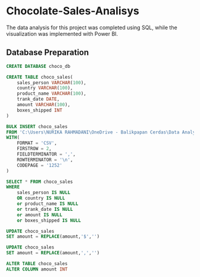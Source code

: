 # Chocolate-Sales-Analisys
The data analysis for this project was completed using SQL, while the visualization was implemented with Power BI.

## Database Preparation
```sql
CREATE DATABASE choco_db

CREATE TABLE choco_sales(
	sales_person VARCHAR(100),
	country VARCHAR(100),
	product_name VARCHAR(100),
	trank_date DATE,
	amount VARCHAR(100),
	boxes_shipped INT
)

BULK INSERT choco_sales
FROM 'C:\Users\NURIKA RAHMADANI\OneDrive - Balikpapan Cerdas\Data Analyst\Project\Chocolate Sales\Chocolate_Sales.csv'
WITH(
	FORMAT = 'CSV',
	FIRSTROW = 2,
	FIELDTERMINATOR = ',',
	ROWTERMINATOR = '\n',
	CODEPAGE = '1252'
)

SELECT * FROM choco_sales
WHERE 
	sales_person IS NULL
	OR country IS NULL
	or product_name IS NULL
	or trank_date IS NULL
	or amount IS NULL
	or boxes_shipped IS NULL

UPDATE choco_sales
SET amount = REPLACE(amount,'$','')

UPDATE choco_sales
SET amount = REPLACE(amount,',','')

ALTER TABLE choco_sales
ALTER COLUMN amount INT
```
